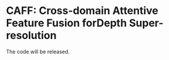 # CAFF: Cross-domain Attentive Feature Fusion forDepth Super-resolution

The code will be released.
